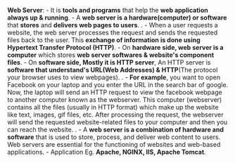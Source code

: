 **Web Server**:
    - It is **tools and programs** that help the **web application always up & running**.
    - A **web server is a hardware(computer) or software** that **stores** and **delivers web pages to users**.
    .
    - When a user requests a website, the web server processes the request and sends the requested files back to the user. This **exchange of information is done using Hypertext Transfer Protocol (HTTP)**.
    - On **hardware side, web server is a computer** which stores **web server softwares & website's component files**.
    - On **software side, Mostly it is HTTP server**, An HTTP server is **software that understand's URL(Web Addresses) & HTTP**(The protocol your browser uses to view webpages).
    .
    - **For example**, you want to open Facebook on your laptop and you enter the URL in the search bar of google. Now, the laptop will send an HTTP request to view the facebook webpage to another computer known as the webserver. This computer (webserver) contains all the files (usually in HTTP format) which make up the website like text, images, gif files, etc. After processing the request, the webserver will send the requested website-related files to your computer and then you can reach the website.
    .
    - A **web server is a combination of hardware and software** that is used to store, process, and deliver web content to users. Web servers are essential for the functioning of websites and web-based applications. 
    - Application Eg. **Apache, NGINX, IIS, Apache Tomcat**.
